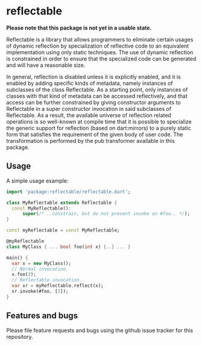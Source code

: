 # reflectable

**Please note that this package is not yet in a usable state.**

Reflectable is a library that allows programmers to eliminate certain
usages of dynamic reflection by specialization of reflective code to
an equivalent implementation using only static techniques.  The use of
dynamic reflection is constrained in order to ensure that the
specialized code can be generated and will have a reasonable size.

In general, reflection is disabled unless it is explicitly enabled, and
it is enabled by adding specific kinds of metadata, namely instances
of subclasses of the class Reflectable.  As a starting point, only
instances of classes with that kind of metadata can be accessed
reflectively, and that access can be further constrained by giving
constructor arguments to Reflectable in a super constructor invocation
in said subclasses of Reflectable.  As a result, the available universe
of reflection related operations is so well-known at compile time that
it is possible to specialize the generic support for reflection (based
on dart:mirrors) to a purely static form that satisfies the requirement
of the given body of user code.  The transformation is performed by the
pub transformer available in this package.

## Usage

A simple usage example:

```dart
import 'package:reflectable/reflectable.dart';

class MyReflectable extends Reflectable {
  const MyReflectable():
      super(/* ..constrain, but do not prevent invoke on #foo.. */);
}

const myReflectable = const MyReflectable;

@myReflectable
class MyClass { ... bool foo(int x) {..} ... }

main() {
  var x = new MyClass();
  // Normal invocation.
  x.foo(3);
  // Reflectable invocation.
  var xr = myReflectable.reflect(x);
  xr.invoke(#foo, [3]);
}
```

## Features and bugs

Please file feature requests and bugs using the github issue tracker
for this repository.
